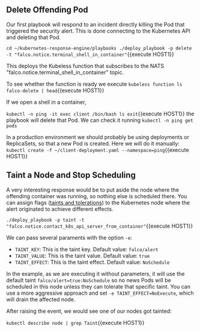 ## Delete Offending Pod

Our first playbook will respond to an incident directly killing the Pod that triggered the security alert. This is done connecting to the Kubernetes API and deleting that Pod.

`
cd ~/kubernetes-response-engine/playbooks
./deploy_playbook -p delete -t "falco.notice.terminal_shell_in_container"
`{{execute HOST1}}

This deploys the Kubeless function that subscribes to the NATS "falco.notice.terminal_shell_in_container" topic.

To see whether the function is ready we execute
`kubeless function ls falco-delete | head`{{execute HOST1}}

If we open a shell in a container,

`
kubectl -n ping -it exec client /bin/bash
ls
exit
`{{execute HOST1}}
the playbook will delete that Pod.  We can check it running
`kubectl -n ping get pods`

In a production environment we should probably be using deployments or ReplicaSets, so that a new Pod is created.  Here we will do it manually: `kubectl create -f ~/client-deployment.yaml --namespace=ping`{{execute HOST1}}

## Taint a Node and Stop Scheduling

A very interesting response would be to put aside the node where the offending container was running, so nothing else is scheduled there. You can assign flags ([taints and tolerations](https://kubernetes.io/docs/concepts/configuration/taint-and-toleration/)) to the Kubernetes node where the alert originated to achieve different effects.

`./deploy_playbook -p taint -t "falco.notice.contact_k8s_api_server_from_container"`{{execute HOST1}}

We can pass several paraments with the option `-e`:
- `TAINT_KEY`: This is the taint key. Default value: `falco/alert`
- `TAINT_VALUE`: This is the taint value. Default value: `true`
- `TAINT_EFFECT`: This is the taint effect. Default value: `NoSchedule`

In the example, as we are executing it without parameters, it will use the default taint `falco/alert=true:NoSchedule` so no news Pods will be scheduled in this node unless they can tolerate that specific taint. You can use a more aggressive approach and set `-e TAINT_EFFECT=NoExecute`, which will drain the affected node.

After raising the event, we would see one of our nodes got tainted:

`kubectl describe node | grep Taint`{{execute HOST1}}